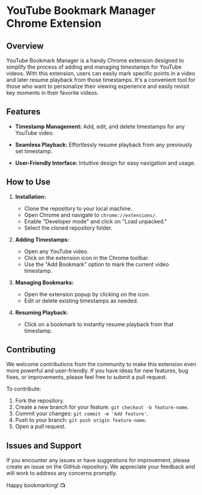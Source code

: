 # YouTube Bookmark Manager Chrome Extension

## Overview

YouTube Bookmark Manager is a handy Chrome extension designed to simplify the process of adding and managing timestamps for YouTube videos. With this extension, users can easily mark specific points in a video and later resume playback from those timestamps. It's a convenient tool for those who want to personalize their viewing experience and easily revisit key moments in their favorite videos.

## Features

- **Timestamp Management:** Add, edit, and delete timestamps for any YouTube video.
  
- **Seamless Playback:** Effortlessly resume playback from any previously set timestamp.

- **User-Friendly Interface:** Intuitive design for easy navigation and usage.

## How to Use

1. **Installation:**
   - Clone the repository to your local machine.
   - Open Chrome and navigate to `chrome://extensions/`.
   - Enable "Developer mode" and click on "Load unpacked."
   - Select the cloned repository folder.

2. **Adding Timestamps:**
   - Open any YouTube video.
   - Click on the extension icon in the Chrome toolbar.
   - Use the "Add Bookmark" option to mark the current video timestamp.

3. **Managing Bookmarks:**
   - Open the extension popup by clicking on the icon.
   - Edit or delete existing timestamps as needed.

4. **Resuming Playback:**
   - Click on a bookmark to instantly resume playback from that timestamp.

## Contributing

We welcome contributions from the community to make this extension even more powerful and user-friendly. If you have ideas for new features, bug fixes, or improvements, please feel free to submit a pull request.

To contribute:

1. Fork the repository.
2. Create a new branch for your feature: `git checkout -b feature-name`.
3. Commit your changes: `git commit -m 'Add feature'`.
4. Push to your branch: `git push origin feature-name`.
5. Open a pull request.

## Issues and Support

If you encounter any issues or have suggestions for improvement, please create an issue on the GitHub repository. We appreciate your feedback and will work to address any concerns promptly.

Happy bookmarking! 📺
 

